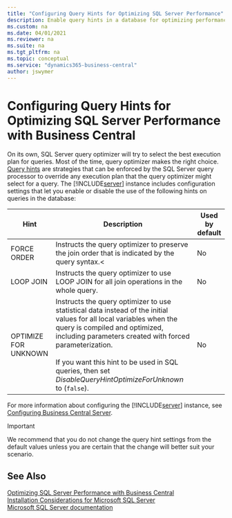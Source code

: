 ```yaml
---
title: "Configuring Query Hints for Optimizing SQL Server Performance"
description: Enable query hints in a database for optimizing performance.
ms.custom: na
ms.date: 04/01/2021
ms.reviewer: na
ms.suite: na
ms.tgt_pltfrm: na
ms.topic: conceptual
ms.service: "dynamics365-business-central"
author: jswymer
---
```

# Configuring Query Hints for Optimizing SQL Server Performance with Business Central

On its own, SQL Server query optimizer will try to select the best execution plan for queries. Most of the time, query optimizer makes the right choice. [Query hints](/sql/t-sql/queries/hints-transact-sql-query?view=sql-server-2017) are strategies that can be enforced by the SQL Server query processor to override any execution plan that the query optimizer might select for a query. The [!INCLUDE[server](../developer/includes/server.md)] instance includes configuration settings that let you enable or disable the use of the following hints on queries in the database:

|  Hint  |  Description  | Used by default |
|--------|---------------|--|
|FORCE ORDER|Instructs the query optimizer to preserve the join order that is indicated by the query syntax.<|No|
|LOOP JOIN|Instructs the query optimizer to use LOOP JOIN for all join operations in the whole query.|No|
|OPTIMIZE FOR UNKNOWN|Instructs the query optimizer to use statistical data instead of the initial values for all local variables when the query is compiled and optimized, including parameters created with forced parameterization.<br /><br /> If you want this hint to be used in SQL queries, then set *DisableQueryHintOptimizeForUnknown* to (`false`). |No|

For more information about configuring the [!INCLUDE[server](../developer/includes/server.md)] instance, see [Configuring Business Central Server](configure-server-instance.md#Database).

> [!IMPORTANT]
> We recommend that you do not change the query hint settings from the default values unless you are certain that the change will better suit your scenario.

## See Also
  
[Optimizing SQL Server Performance with Business Central](optimize-sql-server-performance.md)  
[Installation Considerations for Microsoft SQL Server](../deployment/installation-considerations-for-microsoft-sql-server.md)  
[Microsoft SQL Server documentation](/sql/sql-server/)
